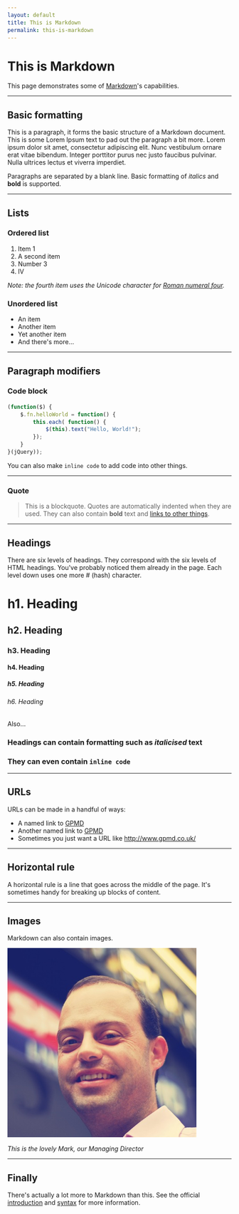 ```yaml
---
layout: default
title: This is Markdown
permalink: this-is-markdown
---
```


# This is Markdown

This page demonstrates some of [Markdown][1]'s capabilities.

---

## Basic formatting

This is a paragraph, it forms the basic structure of a Markdown document. This is some Lorem Ipsum text to pad out the paragraph a bit more. Lorem ipsum dolor sit amet, consectetur adipiscing elit. Nunc vestibulum ornare erat vitae bibendum. Integer porttitor purus nec justo faucibus pulvinar. Nulla ultrices lectus et viverra imperdiet.

Paragraphs are separated by a blank line. Basic formatting of *italics* and **bold** is supported.

---

## Lists

### Ordered list

1. Item 1
2. A second item
3. Number 3
4. Ⅳ

*Note: the fourth item uses the Unicode character for [Roman numeral four][2].*

### Unordered list

* An item
* Another item
* Yet another item
* And there's more...

---

## Paragraph modifiers

### Code block

```javascript
(function($) {
    $.fn.helloWorld = function() {
        this.each( function() {
            $(this).text("Hello, World!");
        });
    }
}(jQuery));
```

You can also make `inline code` to add code into other things.

---

### Quote

> This is a blockquote. Quotes are automatically indented when they are used. They can also contain **bold** text and [links to other things][6].

---

## Headings

There are six levels of headings. They correspond with the six levels of HTML headings. You've probably noticed them already in the page. Each level down uses one more # (hash) character.

# h1. Heading
## h2. Heading
### h3. Heading
#### h4. Heading
##### h5. Heading
###### h6. Heading    

Also...

### Headings can contain formatting such as *italicised* text

### They can even contain `inline code`

---

## URLs

URLs can be made in a handful of ways:

* A named link to [GPMD][3]
* Another named link to [GPMD](http://www.gpmd.co.uk/)
* Sometimes you just want a URL like <http://www.gpmd.co.uk/>

---

## Horizontal rule

A horizontal rule is a line that goes across the middle of the page. It's sometimes handy for breaking up blocks of content.

---

## Images

Markdown can also contain images.

![Mark](assets/images/mark.jpg)

*This is the lovely Mark, our Managing Director*

---

## Finally

There's actually a lot more to Markdown than this. See the official [introduction][4] and [syntax][5] for more information.

[1]: http://daringfireball.net/projects/markdown/
[2]: http://www.fileformat.info/info/unicode/char/2163/index.htm
[3]: http://www.gpmd.co.uk/
[4]: http://daringfireball.net/projects/markdown/basics
[5]: http://daringfireball.net/projects/markdown/syntax
[6]: http://www.gpmd.co.uk/